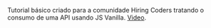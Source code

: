 Tutorial básico criado para a comunidade Hiring Coders tratando o consumo de uma API usando JS Vanilla.
[Video](https://youtu.be/69SGdDf6Aws).